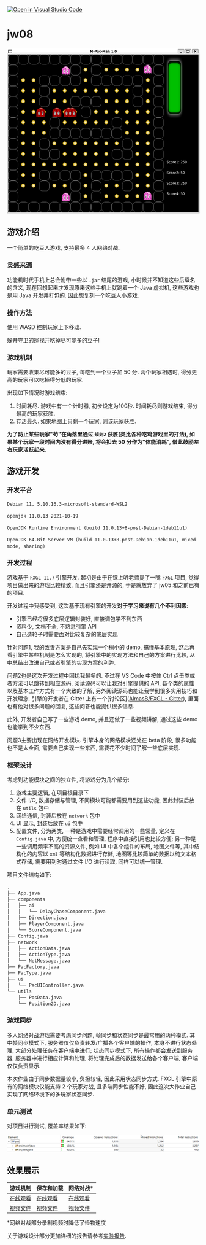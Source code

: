 [![Open in Visual Studio Code](https://classroom.github.com/assets/open-in-vscode-f059dc9a6f8d3a56e377f745f24479a46679e63a5d9fe6f495e02850cd0d8118.svg)](https://classroom.github.com/online_ide?assignment_repo_id=6541018&assignment_repo_type=AssignmentRepo)

# jw08

![](/assets/screenshot.png)

## 游戏介绍

一个简单的吃豆人游戏, 支持最多 4 人网络对战.

### 灵感来源

功能机时代手机上总会附带一些以 `.jar` 结尾的游戏, 小时候并不知道这些后缀名的含义, 现在回想起来才发现原来这些手机上就跑着一个 Java 虚拟机, 这些游戏也是用 Java 开发并打包的. 因此想复刻一个吃豆人小游戏.

### 操作方法

使用 WASD 控制玩家上下移动.

躲开守卫的巡视并吃掉尽可能多的豆子!

### 游戏机制

玩家需要收集尽可能多的豆子, 每吃到一个豆子加 50 分. 两个玩家相遇时, 得分更高的玩家可以吃掉得分低的玩家.

出现如下情况时游戏结束:

1. 时间耗尽. 游戏中有一个计时器, 初步设定为100秒. 时间耗尽则游戏结束, 得分最高的玩家获胜.
2. 存活最久. 如果地图上只剩一个玩家, 则该玩家获胜.

**为了防止某些玩家"苟"在角落里通过 `规则2` 获胜(类比各种吃鸡游戏里的打法), 如果某个玩家一段时间内没有得分进账, 将会扣去 50 分作为"体能消耗", 借此鼓励左右玩家活跃起来.**

## 游戏开发

### 开发平台

`Debian 11, 5.10.16.3-microsoft-standard-WSL2` 

`openjdk 11.0.13 2021-10-19`

`OpenJDK Runtime Environment (build 11.0.13+8-post-Debian-1deb11u1)` 

`OpenJDK 64-Bit Server VM (build 11.0.13+8-post-Debian-1deb11u1, mixed mode, sharing)` 

### 开发过程

游戏基于 `FXGL 11.7` 引擎开发. 起初是由于在课上听老师提了一嘴 `FXGL` 项目, 觉得项目做出来的游戏比较精致, 而且引擎还是开源的, 于是就放弃了 jw05 和之前已有的项目.

开发过程中我感受到, 这次基于现有引擎的开发**对于学习来说有几个不利因素**:

+ 引擎已经将很多底层逻辑封装好, 直接调包学不到东西
+ 资料少, 文档不全, 不熟悉引擎 API
+ 自己造轮子时需要面对比较复杂的底层实现

针对问题1, 我的改善方案是自己先实现一个稍小的 demo, 搞懂基本原理, 然后再看引擎中某些机制是怎么实现的, 将引擎中的实现方法和自己的方案进行比较, 从中总结出改进自己或者引擎的实现方案的利弊.

问题2也是这次开发过程中困扰我最多的. 不过在 VS Code 中按住 Ctrl 点击类或者方法可以跳转到相应源码, 阅读源码可以让我对引擎提供的 API, 各个类的属性以及基本工作方式有一个大致的了解, 另外阅读源码也能让我学到很多实用技巧和开发理念. 引擎的开发者在 Gitter 上有一个[讨论区]([AlmasB/FXGL - Gitter](https://gitter.im/AlmasB/FXGL)), 里面也有他对很多问题的回复, 这些问答也能提供很多信息.

此外, 开发者自己写了一些游戏 demo, 并且还做了一些视频讲解, 通过这些 demo 也能学到不少东西.

问题3主要出现在网络开发模块. 引擎本身的网络模块还处在 beta 阶段, 很多功能也不是太全面, 需要自己实现一些东西, 需要花不少时间了解一些底层实现.

### 框架设计

考虑到功能模块之间的独立性, 将游戏分为几个部分:

1. 游戏主要逻辑, 在项目根目录下
2. 文件 I/O, 数据存储与管理, 不同模块可能都需要用到这些功能, 因此封装后放在 `utils` 包中
3. 网络通信, 封装后放在 `network` 包中
4. UI 显示, 封装后放在 `ui` 包中
5. 配置文件, 分为两类, 一种是游戏中需要经常调用的一些常量, 定义在 `Config.java` 中, 方便统一查看和管理, 程序中直接引用也比较方便; 另一种是一些调用频率不高的资源文件, 例如 UI 中各个组件的布局, 地图文件等, 其中结构化的内容以 `xml` 等结构化数据进行存储, 地图等比较简单的数据以纯文本格式存储, 需要用到时通过文件 I/O 进行读取, 同样可以统一管理.

项目文件结构如下:

```
.
├── App.java
├── components
│   ├── ai
│   │   └── DelayChaseComponent.java
│   ├── Direction.java
│   ├── PlayerComponent.java
│   └── ScoreComponent.java
├── Config.java
├── network
│   ├── ActionData.java
│   ├── ActionType.java
│   └── NetMessage.java
├── PacFactory.java
├── PacType.java
├── ui
│   └── PacUIController.java
└── utils
    ├── PosData.java
    └── Position2D.java
```

### 游戏同步

多人网络对战游戏需要考虑同步问题, 帧同步和状态同步是最常用的两种模式. 其中帧同步模式下, 服务器仅仅负责转发/广播各个客户端的操作, 本身不进行状态处理, 大部分处理任务在客户端中进行; 状态同步模式下, 所有操作都会发送到服务器, 服务器中进行相应计算和处理, 将处理完成后的数据发送给各个客户端, 客户端仅仅负责显示.

本次作业由于同步数据量较小, 负担较轻, 因此采用状态同步方式. FXGL 引擎中原有的网络模块仅能支持 2 个玩家对战, 且多端同步性能不好, 因此这次大作业自己实现了网络环境下的多玩家状态同步.

### 单元测试

对项目进行测试, 覆盖率结果如下:

![](/assets/coverage.png)

## 效果展示

| 游戏机制                                                     | 保存和加载                                                   | 网络对战*                                                    |
| ------------------------------------------------------------ | ------------------------------------------------------------ | ------------------------------------------------------------ |
| [在线观看](https://aarons-videos.oss-cn-beijing.aliyuncs.com/191220119%E7%8E%8B%E6%AF%93%E7%90%A6_%E6%B8%B8%E6%88%8F%E6%9C%BA%E5%88%B6.mp4) | [在线观看](https://aarons-videos.oss-cn-beijing.aliyuncs.com/191220119%E7%8E%8B%E6%AF%93%E7%90%A6_%E4%BF%9D%E5%AD%98%E5%92%8C%E5%8A%A0%E8%BD%BD.mp4) | [在线观看](https://aarons-videos.oss-cn-beijing.aliyuncs.com/191220119%E7%8E%8B%E6%AF%93%E7%90%A6_%E7%BD%91%E7%BB%9C%E5%AF%B9%E6%88%98.mp4) |
| [视频文件](/assets/191220119王毓琦_游戏机制.mp4)             | [视频文件](/assets/191220119王毓琦_保存和加载.mp4)           | [视频文件](/assets/191220119王毓琦_网络对战.mp4)             |

*网络对战部分录制视频时降低了怪物速度

关于游戏设计部分更加详细的报告请参考[实验报告](./report.pdf).